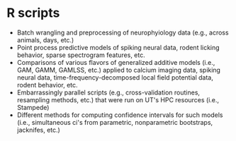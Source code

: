 # R scripts

* Batch wrangling and preprocessing of neurophyiology data (e.g., across animals, days, etc.)
* Point process predictive models of spiking neural data, rodent licking behavior, sparse spectrogram features, etc.
* Comparisons of various flavors of generalized additive models (i.e., GAM, GAMM, GAMLSS, etc.) applied to calcium imaging data, spiking neural data, time-frequency-decomposed local field potential data, rodent behavior, etc.
* Embarrassingly parallel scripts (e.g., cross-validation routines, resampling methods, etc.) that were run on UT's HPC resources (i.e., Stampede)  
* Different methods for computing confidence intervals for such models (i.e., simultaneous ci's from parametric, nonparametric bootstraps, jacknifes, etc.)
 
